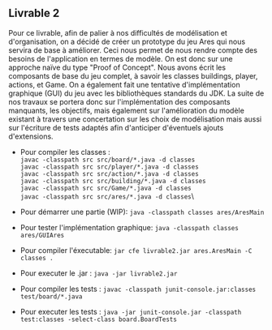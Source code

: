 ## Livrable 2

Pour ce livrable, afin de palier à nos difficultés de modélisation et d'organisation, on a décidé de créer un prototype du jeu Ares qui nous servira de base à améliorer. Ceci nous permet de nous rendre compte des besoins de l'application en termes de modèle. On est donc sur une approche naïve du type "Proof of Concept".
Nous avons écrit les composants de base du jeu complet, à savoir les classes buildings, player, actions, et Game. On a également fait une tentative d'implémentation graphique (GUI) du jeu avec les bibliothèques standards du JDK.
La suite de nos travaux se portera donc sur l'implémentation des composants manquants, les objectifs, mais également sur l'amélioration du modèle existant à travers une concertation sur les choix de modélisation mais aussi sur l'écriture de tests adaptés afin d'anticiper d'éventuels ajouts d'extensions. 
 

- Pour compiler les classes :  
`javac -classpath src src/board/*.java -d classes`\
`javac -classpath src src/player/*.java -d classes`\
`javac -classpath src src/action/*.java -d classes`\
`javac -classpath src src/building/*.java -d classes`\
`javac -classpath src src/Game/*.java -d classes`\
`javac -classpath src src/ares/*.java -d classes`\

- Pour démarrer une partie (WIP):
`java -classpath classes ares/AresMain`

- Pour tester l'implémentation graphique:
`java -classpath classes ares/GUIAres`

- Pour compiler l'éxecutable:
`jar cfe livrable2.jar ares.AresMain -C classes .`

- Pour executer le .jar :
`java -jar livrable2.jar`

- Pour compiler les tests : 
`javac -classpath junit-console.jar:classes test/board/*.java`

- Pour executer les tests : 
`java -jar junit-console.jar -classpath test:classes -select-class board.BoardTests`



